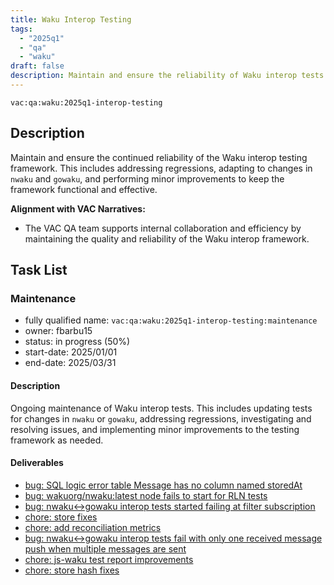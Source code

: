 ```yaml
---
title: Waku Interop Testing
tags:
  - "2025q1"
  - "qa"
  - "waku"  
draft: false  
description: Maintain and ensure the reliability of Waku interop tests.
---
```


`vac:qa:waku:2025q1-interop-testing`

## Description
Maintain and ensure the continued reliability of the Waku interop testing framework. 
This includes addressing regressions, adapting to changes in `nwaku` and `gowaku`, 
and performing minor improvements to keep the framework functional and effective.

**Alignment with VAC Narratives:**

* The VAC QA team supports internal collaboration and efficiency by maintaining the quality and reliability of the Waku interop framework.

## Task List

### Maintenance

* fully qualified name: `vac:qa:waku:2025q1-interop-testing:maintenance`
* owner: fbarbu15
* status: in progress (50%)
* start-date: 2025/01/01
* end-date: 2025/03/31

#### Description
Ongoing maintenance of Waku interop tests. 
This includes updating tests for changes in `nwaku` or `gowaku`, addressing regressions, 
investigating and resolving issues, and implementing minor improvements to the testing framework as needed.

#### Deliverables
* [bug: SQL logic error table Message has no column named storedAt](https://github.com/waku-org/nwaku/issues/3243)
* [bug: wakuorg/nwaku:latest node fails to start for RLN tests](https://github.com/waku-org/nwaku/issues/3247)
* [bug: nwaku<->gowaku interop tests started failing at filter subscription](https://github.com/waku-org/nwaku/issues/3263)
* [chore: store fixes](https://github.com/waku-org/waku-interop-tests/pull/101)
* [chore: add reconciliation metrics](https://github.com/waku-org/waku-interop-tests/pull/100)
* [bug: nwaku<->gowaku interop tests fail with only one received message push when multiple messages are sent](https://github.com/waku-org/nwaku/issues/3271)
* [chore: js-waku test report improvements](https://github.com/waku-org/js-waku/pull/2247)
* [chore: store hash fixes](https://github.com/waku-org/waku-interop-tests/pull/104)
